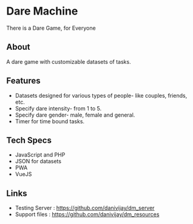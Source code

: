 # Dare Machine
There is a Dare Game, for Everyone

## About
A dare game with customizable datasets of tasks.

## Features
* Datasets designed for various types of people- like couples, friends, etc.
* Specify dare intensity- from 1 to 5.
* Specify dare gender- male, female and general.
* Timer for time bound tasks.

## Tech Specs
* JavaScript and PHP
* JSON for datasets
* PWA
* VueJS

## Links
* Testing Server : https://github.com/danivijay/dm_server
* Support files : https://github.com/danivijay/dm_resources
